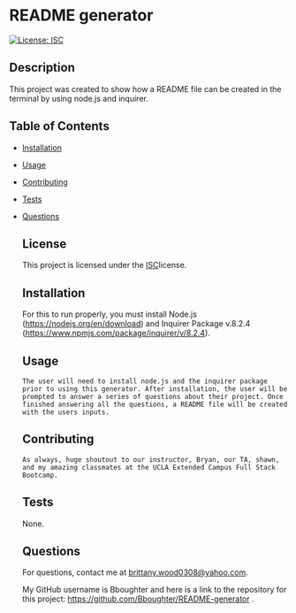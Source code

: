 # README generator

  [![License: ISC](https://img.shields.io/badge/License-ISC-blue.svg)](https://opensource.org/licenses/ISC)
  
  ## Description

  This project was created to show how a README file can be created in the terminal by using node.js and inquirer.

  ## Table of Contents
- [Installation](#installation)
- [Usage](#usage)
- [Contributing](#contributing)
- [Tests](#tests)
- [Questions](#questions)

  ## License
  
  This project is licensed under the [ISC](https://opensource.org/licenses/ISC)license.

  ## Installation
  
    For this to run properly, you must install Node.js (https://nodejs.org/en/download) and Inquirer Package v.8.2.4 (https://www.npmjs.com/package/inquirer/v/8.2.4).

  ## Usage

      The user will need to install node.js and the inquirer package prior to using this generator. After installation, the user will be prompted to answer a series of questions about their project. Once finished answering all the questions, a README file will be created with the users inputs.

  ## Contributing

      As always, huge shoutout to our instructor, Bryan, our TA, shawn, and my amazing classmates at the UCLA Extended Campus Full Stack Bootcamp.

  ## Tests

  None.

  ## Questions

  For questions, contact me at brittany.wood0308@yahoo.com. 

  My GitHub username is Bboughter and here is a link to the repository for this project: https://github.com/Bboughter/README-generator .
